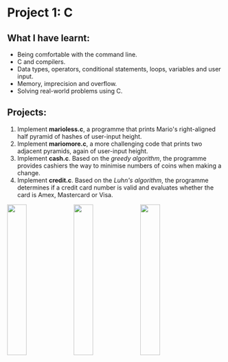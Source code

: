 # Project 1: C

## What I have learnt:
* Being comfortable with the command line.
* C and compilers.
* Data types, operators, conditional statements, loops, variables and user input.
* Memory, imprecision and overflow.
* Solving real-world problems using C. 

## Projects:
1. Implement **marioless.c**, a programme that prints Mario's right-aligned half pyramid of hashes of user-input height.
1. Implement **mariomore.c**, a more challenging code that prints two adjacent pyramids, again of user-input height.
1. Implement **cash.c**. Based on the *greedy algorithm*, the programme provides cashiers the way to minimise numbers of coins when making a change. 
1. Implement **credit.c**. Based on the *Luhn's algorithm*, the programme determines if a credit card number is valid and evaluates whether the card is Amex, Mastercard or Visa. 
<img src="https://github.com/YingXie24/harvardx-CS50-introduction-to-computer-science/blob/new-branch/project1-C-mario-cash-credit/marioless.png" width=30% height=30%>
<img src="https://github.com/YingXie24/harvardx-CS50-introduction-to-computer-science/blob/new-branch/project1-C-mario-cash-credit/mariomore.png" width=30% height=30%>
<img src="https://github.com/YingXie24/harvardx-CS50-introduction-to-computer-science/blob/new-branch/project1-C-mario-cash-credit/cash.PNG" width=30% height=30%>


